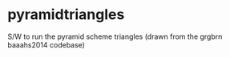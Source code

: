 # pyramidtriangles
S/W to run the pyramid scheme triangles (drawn from the grgbrn baaahs2014 codebase)
